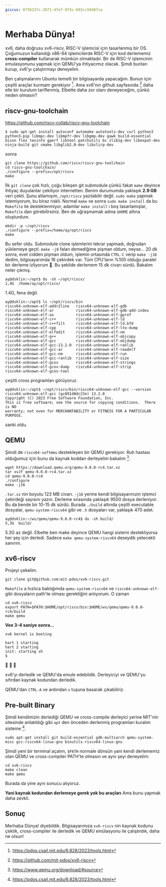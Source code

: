 ```yaml
---
giscus: 0736237c-2071-4fef-973c-692cc59d87ca
---
```


# Merhaba Dünya!

xv6, daha doğrusu xv6-riscv, RISC-V işlemcisi için tasarlanmış bir OS. Çoğumuzun
kullandığı x86-64 işlemcilerde RISC-V için kod derlememiz **cross-compiler**
kullanarak mümkün olmaktadır. Bir de RISC-V işlemcinin emulasyonunu yapmak için
QEMU'ya ihtiyacımız olacak. Şimdi bunları kurup, xv6'yı çalıştırmayı deneyelim.

Ben çalışmalarımı Ubuntu temelli bir bilgisayarda yapacağım. Bunun için çeşitli
araçlar kurmam gerekiyor [^1f]. Ama xv6'nın github sayfasında [^2f] daha elle
bir kurulum tariflenmiş. Elbette daha zor olanı deneyeceğim, çünkü neden
olmasın?

## riscv-gnu-toolchain

<https://github.com/riscv-collab/riscv-gnu-toolchain>

```shell
$ sudo apt-get install autoconf automake autotools-dev curl python3 python3-pip libmpc-dev libmpfr-dev libgmp-dev gawk build-essential bison flex texinfo gperf libtool patchutils bc zlib1g-dev libexpat-dev ninja-build git cmake libglib2.0-dev libslirp-dev
```

sonra

```shell
git clone https://github.com/riscv/riscv-gnu-toolchain
cd riscv-gnu-toolchain/
./configure --prefix=/opt/riscv
make
```

İlk `git clone` çok hızlı, çoğu bileşen git submodule çünkü fakat `make` deyince
ihtiyaç duyulanlar çekiliyor internetten. Benim durumumda yaklaşık **2.9 GB**
veri çekti. Şunu atlamışım, `/opt/riscv` yazılabilir değil. `sudo make` yapmak
istemiyorum, bu biraz riskli. Normal `make` ve sonra `sudo make install` da bu
`Makefile` ile desteklenmiyor, adamlar `make install` ı boş tasarlamışlar,
`Makefile` dan görebilirsiniz. Ben de uğraşmamak adına `$HOME` altına
oluşturdum.

```shell
mkdir -p ~/opt/riscv
./configure --prefix=/home/ay/opt/riscv
make
```

Bu sefer oldu. Submodule clone işlemlerini tekrar yapmadı, doğrudan yüklemeye
geçti. `make -j8` falan demediğime pişman oldum, neyse... 20 dk sonra, evet
cidden pişman oldum, işlemin ortasında `CTRL-C` verip `make -j16` dedim, bilgisayarımda
16 çekirdek var. Tüm CPU'ların %100 olduğu paralel bir derleme izliyorum 🍿.
Bu şekilde derlemem 15 dk civarı sürdü. Bakalım neler çıkmış.

```text
ay@dsklin:~/opt$ du -sh ~/opt/riscv/
1,4G  /home/ay/opt/riscv/
```

1.4G, fena değil.

```text
ay@dsklin:~/opt$ ls ~/opt/riscv/bin
riscv64-unknown-elf-addr2line   riscv64-unknown-elf-gdb
riscv64-unknown-elf-ar          riscv64-unknown-elf-gdb-add-index
riscv64-unknown-elf-as          riscv64-unknown-elf-gprof
riscv64-unknown-elf-c++         riscv64-unknown-elf-ld
riscv64-unknown-elf-c++filt     riscv64-unknown-elf-ld.bfd
riscv64-unknown-elf-cpp         riscv64-unknown-elf-lto-dump
riscv64-unknown-elf-elfedit     riscv64-unknown-elf-nm
riscv64-unknown-elf-g++         riscv64-unknown-elf-objcopy
riscv64-unknown-elf-gcc         riscv64-unknown-elf-objdump
riscv64-unknown-elf-gcc-13.2.0  riscv64-unknown-elf-ranlib
riscv64-unknown-elf-gcc-ar      riscv64-unknown-elf-readelf
riscv64-unknown-elf-gcc-nm      riscv64-unknown-elf-run
riscv64-unknown-elf-gcc-ranlib  riscv64-unknown-elf-size
riscv64-unknown-elf-gcov        riscv64-unknown-elf-strings
riscv64-unknown-elf-gcov-dump   riscv64-unknown-elf-strip
riscv64-unknown-elf-gcov-tool
```

çeşitli cross programları görüyoruz.

```text
ay@dsklin:~/opt$ ~/opt/riscv/bin/riscv64-unknown-elf-gcc --version
riscv64-unknown-elf-gcc (gc891d8dc23e) 13.2.0
Copyright (C) 2023 Free Software Foundation, Inc.
This is free software; see the source for copying conditions.  There is NO
warranty; not even for MERCHANTABILITY or FITNESS FOR A PARTICULAR PURPOSE.
```

sanki oldu.

## QEMU

Şimdi de `riscv64-softmmu` destekleyen bir QEMU gerekiyor. Ruh hastası olduğumuz
için bunu da kaynak koddan derleyelim bakalım [^3f].

```shell
wget https://download.qemu.org/qemu-9.0.0-rc4.tar.xz
tar xvJf qemu-9.0.0-rc4.tar.xz
cd qemu-9.0.0-rc4
./configure
make -j16
```

`.tar.xz` nin boyutu 123 MB civarı. `-j16` yerine kendi bilgisayarınızın işlemci
çekirdeği sayısını yazın. Derleme sırasında yaklaşık 9500 dosya derleniyor. Bu
da bende bir 10-15 dk sürdü. Burada `./build` altında çeşitli executable dosyalar,
`qemu-system-riscv64` gibi ve `.h` dosyaları var, yaklaşık 470 adet.

```text
ay@dsklin:~/ws/qemu/qemu-9.0.0-rc4$ du -sh build/
5,3G  build/
```

5.3G az değil. Elbette ben make deyince QEMU hangi sistemi destekliyorsa
her şey için derledi. Sadece `make qemu-system-riscv64` deseydik yetecekti sanırım.

## xv6-riscv

Projeyi çekelim.

```shell
git clone git@github.com:mit-pdos/xv6-riscv.git
```

`Makefile` a hızlıca baktığımda `qemu-system-riscv64` ve `riscv64-unknown-elf-`
gibi dosyaların path'te olması gerektiğini anlıyorum. O zaman

```shell
cd xv6-riscv
export PATH=$PATH:$HOME/opt/riscv/bin:$HOME/ws/qemu/qemu-9.0.0-rc4/build
make qemu
```

**Vee 3-4 saniye sonra...**

```text
xv6 kernel is booting

hart 1 starting
hart 2 starting
init: starting sh
$
```

🥳 🥳 🥳

xv6'yı derledik ve QEMU'da emule edebildik. Derleyiciyi ve QEMU'yu sıfırdan
kaynak kodundan derledik.

QEMU'dan `CTRL-A` ve ardından `x` tuşuna basarak çıkabiliriz.

## Pre-built Binary

Şimdi kendimizin derlediği QEMU ve cross-compile derleyici yerine MIT'nin
sitesinde anlatıldığı gibi `apt` den önceden derlenmiş programları kuralım
sisteme [^1f].

```shell
sudo apt-get install git build-essential gdb-multiarch qemu-system-misc gcc-riscv64-linux-gnu binutils-riscv64-linux-gnu
```

Şimdi yeni bir terminal açalım, `$PATH` normale dönsün yani kendi derlememiz olan
QEMU ve cross-compiler PATH'te olmasın ve aynı şeyi deneyelim:

```shell
cd xv6-riscv
make clean
make qemu
```

Burada da yine aynı sonucu alıyoruz.

**Yani kaynak kodundan derlemeye gerek yok bu araçları** Ama bunu yapmak daha
zevkli.

## Sonuç

Merhaba Dünya! diyebildik. Bilgisayarımıza `xv6-riscv` nin kaynak kodunu çektik,
cross-compiler ile derledik ve QEMU emülasyonu ile çalıştırdık, daha ne olsun!

[^1f]: <https://pdos.csail.mit.edu/6.828/2023/tools.html>
[^2f]: <https://github.com/mit-pdos/xv6-riscv>
[^3f]: <https://www.qemu.org/download/#source>
